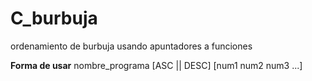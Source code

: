 # C_burbuja
ordenamiento de burbuja usando apuntadores a funciones

**Forma de usar**
nombre_programa [ASC || DESC] [num1 num2 num3 ...]